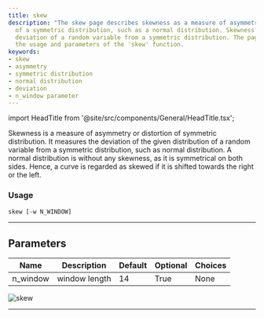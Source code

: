 ```yaml
---
title: skew
description: "The skew page describes skewness as a measure of asymmetry or distortion"
  of a symmetric distribution, such as a normal distribution. Skewness measures the
  deviation of a random variable from a symmetric distribution. The page also details
  the usage and parameters of the 'skew' function.
keywords:
- skew
- asymmetry
- symmetric distribution
- normal distribution
- deviation
- n_window parameter
---
```


import HeadTitle from '@site/src/components/General/HeadTitle.tsx';

<HeadTitle title="stocks/qa/skew - Reference | OpenBB Terminal Docs" />

Skewness is a measure of asymmetry or distortion of symmetric distribution. It measures the deviation of the given distribution of a random variable from a symmetric distribution, such as normal distribution. A normal distribution is without any skewness, as it is symmetrical on both sides. Hence, a curve is regarded as skewed if it is shifted towards the right or the left.

### Usage

```python
skew [-w N_WINDOW]
```

---

## Parameters

| Name | Description | Default | Optional | Choices |
| ---- | ----------- | ------- | -------- | ------- |
| n_window | window length | 14 | True | None |

![skew](https://user-images.githubusercontent.com/46355364/154308298-7528be2a-05f5-44b8-a479-d4716b2a6c6e.png)

---
